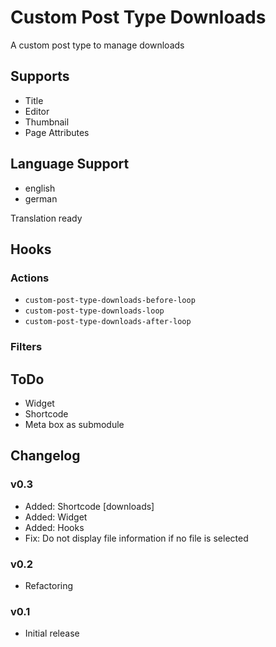 # Custom Post Type Downloads

A custom post type to manage downloads

## Supports

* Title
* Editor
* Thumbnail
* Page Attributes

## Language Support

* english
* german

Translation ready

## Hooks

### Actions

* `custom-post-type-downloads-before-loop`
* `custom-post-type-downloads-loop`
* `custom-post-type-downloads-after-loop`

### Filters

## ToDo

* Widget
* Shortcode
* Meta box as submodule

## Changelog

### v0.3

* Added: Shortcode [downloads]
* Added: Widget
* Added: Hooks
* Fix: Do not display file information if no file is selected

### v0.2

* Refactoring

### v0.1

* Initial release
